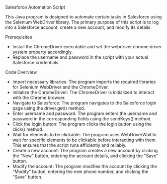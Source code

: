 Salesforce Automation Script

This Java program is designed to automate certain tasks in Salesforce using the Selenium WebDriver library. The primary purpose of this script is to log into a Salesforce account, create a new account, and modify its details.

Prerequisites

- Install the ChromeDriver executable and set the webdriver.chrome.driver system property accordingly.
- Replace the username and password in the script with your actual Salesforce credentials.

Code Overview

- Import necessary libraries: The program imports the required libraries for Selenium WebDriver and the ChromeDriver.
- Initialize the ChromeDriver: The ChromeDriver is initialized to interact with the Chrome browser.
- Navigate to Salesforce: The program navigates to the Salesforce login page using the driver.get() method.
- Enter username and password: The program enters the username and password in the corresponding fields using the sendKeys() method.
- Click the login button: The program clicks the login button using the click() method.
- Wait for elements to be clickable: The program uses WebDriverWait to wait for specific elements to be clickable before interacting with them. This ensures that the script runs efficiently and reliably.
- Create a new account: The program creates a new account by clicking the "New" button, entering the account details, and clicking the "Save" button.
- Modify the account: The program modifies the account by clicking the "Modify" button, entering the new phone number, and clicking the "Save" button.
